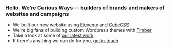 ### Hello. We’re Curious Ways — builders of brands and makers of websites and campaigns

- We built our new website using [Eleventy](https://www.11ty.dev) and [CubeCSS](https://cube.fyi/)
- We're big fans of building custom Wordpress themes with [Timber](https://upstatement.com/timber/)
- Take a look at some of [our latest work](https://curiousways.com/work/)
- If there's anything we can do for you, [get in touch](https://curiousways.com/work/)
